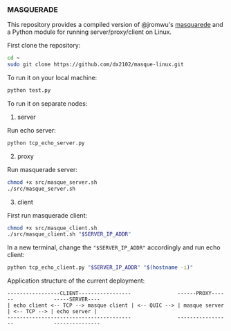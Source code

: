 ### MASQUERADE

This repository provides a compiled version of @jromwu's [masquarede](https://github.com/jromwu/masquerade) and a Python module for running server/proxy/client on Linux.

First clone the repository:
```bash
cd ~
sudo git clone https://github.com/dx2102/masque-linux.git
```

To run it on your local machine:
```bash
python test.py
```

To run it on separate nodes:

1. server

Run echo server:
```bash
python tcp_echo_server.py
```
2. proxy

Run masquerade server:
```bash
chmod +x src/masque_server.sh
./src/masque_server.sh
```
3. client

First run masquerade client:
```bash
chmod +x src/masque_client.sh
./src/masque_client.sh "$SERVER_IP_ADDR"
```
In a new terminal, change the `"$SERVER_IP_ADDR"` accordingly and run echo client:
```bash
python tcp_echo_client.py "$SERVER_IP_ADDR" "$(hostname -i)"
```

Application structure of the current deployment:

```
-----------------CLIENT-----------------               ------PROXY------             -----SERVER----
| echo client <-- TCP --> masque client | <-- QUIC --> | masque server | <-- TCP --> | echo server |
----------------------------------------               -----------------             ---------------
```
<!-- ![](/assets/masquerade_str.drawio.png) -->
